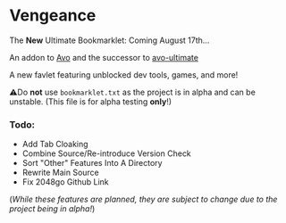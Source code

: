 # Vengeance
The **New** Ultimate Bookmarklet: Coming August 17th...

An addon to [Avo](https://github.com/FogNetwork/Avo) and the successor to [avo-ultimate](https://github.com/Browncha023/avo-ultimate)

A new favlet featuring unblocked dev tools, games, and more!

⚠️Do **not** use `bookmarklet.txt` as the project is in alpha and can be unstable. (This file is for alpha testing **only**!)

### Todo:
- Add Tab Cloaking
- Combine Source/Re-introduce Version Check
- Sort "Other" Features Into A Directory
- Rewrite Main Source
- Fix 2048go Github Link

(*While these features are planned, they are subject to change due to the project being in alpha!*)

